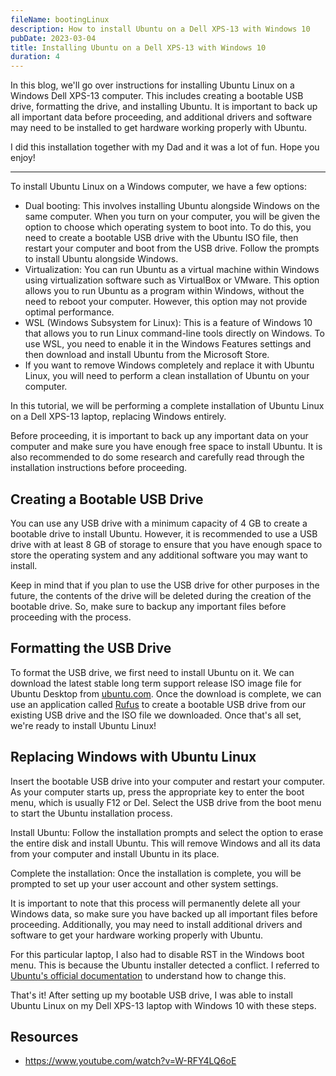 ```yaml
---
fileName: bootingLinux
description: How to install Ubuntu on a Dell XPS-13 with Windows 10
pubDate: 2023-03-04
title: Installing Ubuntu on a Dell XPS-13 with Windows 10
duration: 4
---
```


In this blog, we'll go over instructions for installing Ubuntu Linux on a Windows Dell XPS-13 computer. This includes creating a bootable USB drive, formatting the drive, and installing Ubuntu. It is important to back up all important data before proceeding, and additional drivers and software may need to be installed to get hardware working properly with Ubuntu.

I did this installation together with my Dad and it was a lot of fun. Hope you enjoy!

---

To install Ubuntu Linux on a Windows computer, we have a few options:

- Dual booting: This involves installing Ubuntu alongside Windows on the same computer. When you turn on your computer, you will be given the option to choose which operating system to boot into. To do this, you need to create a bootable USB drive with the Ubuntu ISO file, then restart your computer and boot from the USB drive. Follow the prompts to install Ubuntu alongside Windows.
- Virtualization: You can run Ubuntu as a virtual machine within Windows using virtualization software such as VirtualBox or VMware. This option allows you to run Ubuntu as a program within Windows, without the need to reboot your computer. However, this option may not provide optimal performance.
- WSL (Windows Subsystem for Linux): This is a feature of Windows 10 that allows you to run Linux command-line tools directly on Windows. To use WSL, you need to enable it in the Windows Features settings and then download and install Ubuntu from the Microsoft Store.
- If you want to remove Windows completely and replace it with Ubuntu Linux, you will need to perform a clean installation of Ubuntu on your computer.

In this tutorial, we will be performing a complete installation of Ubuntu Linux on a Dell XPS-13 laptop, replacing Windows entirely.

Before proceeding, it is important to back up any important data on your computer and make sure you have enough free space to install Ubuntu. It is also recommended to do some research and carefully read through the installation instructions before proceeding.

## Creating a Bootable USB Drive

You can use any USB drive with a minimum capacity of 4 GB to create a bootable drive to install Ubuntu. However, it is recommended to use a USB drive with at least 8 GB of storage to ensure that you have enough space to store the operating system and any additional software you may want to install.

Keep in mind that if you plan to use the USB drive for other purposes in the future, the contents of the drive will be deleted during the creation of the bootable drive. So, make sure to backup any important files before proceeding with the process.

## Formatting the USB Drive

To format the USB drive, we first need to install Ubuntu on it. We can download the latest stable long term support release ISO image file for Ubuntu Desktop from [ubuntu.com](https://ubuntu.com/). Once the download is complete, we can use an application called [Rufus](https://rufus.ie/en/) to create a bootable USB drive from our existing USB drive and the ISO file we downloaded. Once that's all set, we're ready to install Ubuntu Linux!

## Replacing Windows with Ubuntu Linux

Insert the bootable USB drive into your computer and restart your computer. As your computer starts up, press the appropriate key to enter the boot menu, which is usually F12 or Del. Select the USB drive from the boot menu to start the Ubuntu installation process.

Install Ubuntu: Follow the installation prompts and select the option to erase the entire disk and install Ubuntu. This will remove Windows and all its data from your computer and install Ubuntu in its place.

Complete the installation: Once the installation is complete, you will be prompted to set up your user account and other system settings.

It is important to note that this process will permanently delete all your Windows data, so make sure you have backed up all important files before proceeding. Additionally, you may need to install additional drivers and software to get your hardware working properly with Ubuntu.

For this particular laptop, I also had to disable RST in the Windows boot menu. This is because the Ubuntu installer detected a conflict. I referred to [Ubuntu's official documentation](https://help.ubuntu.com/rst/index.html) to understand how to change this.

That's it! After setting up my bootable USB drive, I was able to install Ubuntu Linux on my Dell XPS-13 laptop with Windows 10 with these steps.

## Resources

- https://www.youtube.com/watch?v=W-RFY4LQ6oE